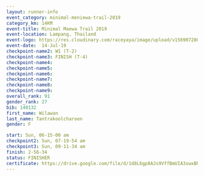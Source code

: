 ```yaml
---
layout: runner-info 
event_category: minimal-meniewa-trail-2019 
category_km: 14KM 
event-title: Minimal Maewa Trail 2019 
event-location: Lampang, Thailand 
event-logo: https://res.cloudinary.com/raceyaya/image/upload/v1569072805/logo/minimal-trail_ktnvsp.jpg 
event-date:  14-Jul-19 
checkpoint-name2: W1 (T-2) 
checkpoint-name3: FINISH (T-4) 
checkpoint-name4: 
checkpoint-name5: 
checkpoint-name6: 
checkpoint-name7: 
checkpoint-name8: 
checkpoint-name9: 
overall_rank: 91
gender_rank: 27
bib: 140132
first_name: Wilawan
last_name: Tantrakoolcharoen
gender: F

start: Sun, 06-15-00 am
checkpoint2: Sun, 07-19-54 am
checkpoint3: Sun, 09-11-34 am
finish: 2-56-34
status: FINISHER
certificate: https://drive.google.com/file/d/1d8L6gp8AJs9VffBmUIA3swxBhZGD8cj5/view?usp=sharing
---
```

